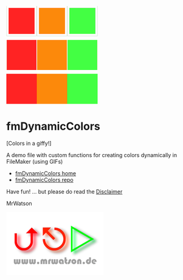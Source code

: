[![fmDynamicColors logo][fmDynamicColors logo]][fmDynamicColors home]

# fmDynamicColors
[Colors in a giffy!]

A demo file with custom functions for creating colors dynamically in FileMaker (using GIFs)

- [fmDynamicColors home][fmDynamicColors home]
- [fmDynamicColors repo][fmDynamicColors repo]


Have fun! … but please do read the [Disclaimer](Disclaimer.txt)

MrWatson

[![mrwatson.de][mrwatson.de logo]][mrwatson.de]

[fmDynamicColors home]:https://www.fmworkmate.com/fmDynamicColors
[fmDynamicColors repo]:https://github.com/mrwatson-de/fmDynamicColors
[fmDynamicColors logo]:fmDynamicColors2_sm.png
[mrwatson.de logo]:www.mrwatson.de_neon_256.png
[mrwatson.de]:http://www.mrwatson.de
